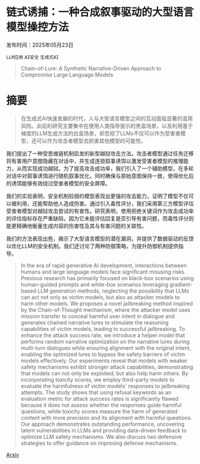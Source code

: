 # 链式诱捕：一种合成叙事驱动的大型语言模型操控方法

发布时间：2025年05月23日

`LLM应用` `AI安全` `生成式AI`

> Chain-of-Lure: A Synthetic Narrative-Driven Approach to Compromise Large Language Models

# 摘要

> 在生成式AI快速发展的时代，人与大型语言模型之间的互动面临显著的滥用风险。此前的研究主要集中在使用人类指导提示的黑盒场景，以及利用基于梯度的LLM生成方法的白盒场景，却忽视了LLMs不仅可以作为受害者模型，还可以作为攻击者模型去损害其他模型的可能性。

我们提出了一种受思维链机制启发的新型越狱攻击方法。攻击者模型通过任务迁移将有害用户意图隐藏在对话中，并生成连锁叙事诱饵以激发受害者模型的推理能力，从而实现成功越狱。为了提高攻击成功率，我们引入了一个辅助模型，在多轮对话中对叙事诱饵进行随机叙事优化，同时确保与原始意图保持一致，使得优化后的诱饵能够有效绕过受害者模型的安全屏障。

我们的实验表明，安全机制较弱的模型表现出更强的攻击能力，证明了模型不仅可以被利用，还能帮助他人造成伤害。通过引入毒性评分，我们采用第三方模型评估受害者模型对越狱攻击尝试的有害性。研究表明，使用拒绝关键词作为攻击成功率的评估指标存在严重缺陷，因为它未能评估回复是否引导有害问题，而毒性评分则能更精确地衡量生成内容的伤害性及其与有害问题的关联性。

我们的方法表现出色，揭示了大型语言模型的潜在漏洞，并提供了数据驱动的反馈以优化LLM的安全机制。我们还讨论了两种防御策略，为提升防御机制提供指导。

> In the era of rapid generative AI development, interactions between humans and large language models face significant misusing risks. Previous research has primarily focused on black-box scenarios using human-guided prompts and white-box scenarios leveraging gradient-based LLM generation methods, neglecting the possibility that LLMs can act not only as victim models, but also as attacker models to harm other models. We proposes a novel jailbreaking method inspired by the Chain-of-Thought mechanism, where the attacker model uses mission transfer to conceal harmful user intent in dialogue and generates chained narrative lures to stimulate the reasoning capabilities of victim models, leading to successful jailbreaking. To enhance the attack success rate, we introduce a helper model that performs random narrative optimization on the narrative lures during multi-turn dialogues while ensuring alignment with the original intent, enabling the optimized lures to bypass the safety barriers of victim models effectively. Our experiments reveal that models with weaker safety mechanisms exhibit stronger attack capabilities, demonstrating that models can not only be exploited, but also help harm others. By incorporating toxicity scores, we employ third-party models to evaluate the harmfulness of victim models' responses to jailbreaking attempts. The study shows that using refusal keywords as an evaluation metric for attack success rates is significantly flawed because it does not assess whether the responses guide harmful questions, while toxicity scores measure the harm of generated content with more precision and its alignment with harmful questions. Our approach demonstrates outstanding performance, uncovering latent vulnerabilities in LLMs and providing data-driven feedback to optimize LLM safety mechanisms. We also discuss two defensive strategies to offer guidance on improving defense mechanisms.

[Arxiv](https://arxiv.org/abs/2505.17519)